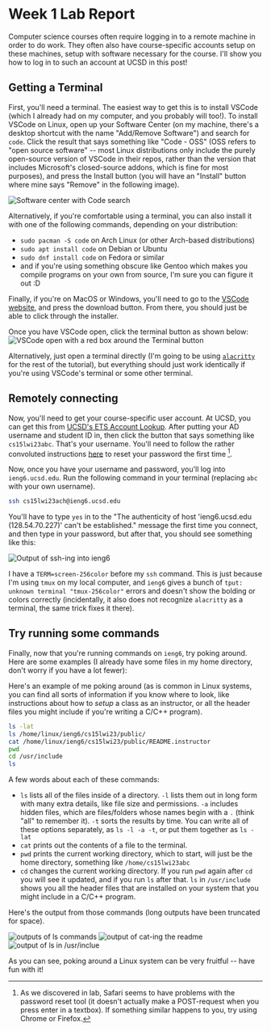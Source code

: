 # Week 1 Lab Report

Computer science courses often require logging in to a remote machine in order to do work. They often also have course-specific accounts setup on these machines, setup with software necessary for the course. I'll show you how to log in to such an account at UCSD in this post!

## Getting a Terminal
First, you'll need a terminal. The easiest way to get this is to install VSCode (which I already had on my computer, and you probably will too!). To install VSCode on Linux, open up your Software Center (on my machine, there's a desktop shortcut with the name "Add/Remove Software") and search for `code`. Click the result that says something like "Code - OSS" (OSS refers to "open source software" -- most Linux distributions only include the purely open-source version of VSCode in their repos, rather than the version that includes Microsoft's closed-source addons, which is fine for most purposes), and press the Install button (you will have an "Install" button where mine says "Remove" in the following image).

![Software center with Code search](images/install_code.png)

Alternatively, if you're comfortable using a terminal, you can also install it with one of the following commands, depending on your distribution:
* `sudo pacman -S code` on Arch Linux (or other Arch-based distributions)
* `sudo apt install code` on Debian or Ubuntu
* `sudo dnf install code` on Fedora or similar
* and if you're using something obscure like Gentoo which makes you compile programs on your own from source, I'm sure you can figure it out :D

Finally, if you're on MacOS or Windows, you'll need to go to the [VSCode website](https://code.visualstudio.com/), and press the download button. From there, you should just be able to click through the installer.

Once you have VSCode open, click the terminal button as shown below:
![VSCode open with a red box around the Terminal button](images/vscode.png)

Alternatively, just open a terminal directly (I'm going to be using [`alacritty`](https://github.com/alacritty/alacritty) for the rest of the tutorial), but everything should just work identically if you're using VSCode's terminal or some other terminal.

## Remotely connecting
Now, you'll need to get your course-specific user account. At UCSD, you can get this from [UCSD's ETS Account Lookup](https://sdacs.ucsd.edu/~icc/index.php). After putting your AD username and student ID in, then click the button that says something like `cs15lwi23abc`. That's your username. You'll need to follow the rather convoluted instructions [here](https://docs.google.com/document/d/1hs7CyQeh-MdUfM9uv99i8tqfneos6Y8bDU0uhn1wqho/edit) to reset your password the first time [^1].

Now, once you have your username and password, you'll log into `ieng6.ucsd.edu`. Run the following command in your terminal (replacing `abc` with your own username).

```bash
ssh cs15lwi23ach@ieng6.ucsd.edu
```

You'll have to type `yes` in to the "The authenticity of host 'ieng6.ucsd.edu (128.54.70.227)' can't be established." message the first time you connect, and then type in your password, but after that, you should see something like this:

![Output of ssh-ing into ieng6](images/ssh.png)

I have a `TERM=screen-256color` before my `ssh` command. This is just because I'm using `tmux` on my local computer, and `ieng6` gives a bunch of `tput: unknown terminal "tmux-256color"` errors and doesn't show the bolding or colors correctly (incidentally, it also does not recognize `alacritty` as a terminal, the same trick fixes it there).

## Try running some commands
Finally, now that you're running commands on `ieng6`, try poking around. Here are some examples (I already have some files in my home directory, don't worry if you have a lot fewer):

Here's an example of me poking around (as is common in Linux systems, you can find all sorts of information if you know where to look, like instructions about how to _setup_ a class as an instructor, or all the header files you might include if you're writing a C/C++ program).

```bash
ls -lat
ls /home/linux/ieng6/cs15lwi23/public/
cat /home/linux/ieng6/cs15lwi23/public/README.instructor
pwd
cd /usr/include
ls
```

A few words about each of these commands:
* `ls` lists all of the files inside of a directory. `-l` lists them out in long form with many extra details, like file size and permissions. `-a` includes hidden files, which are files/folders whose names begin with a  `.` (think "all" to remember it). `-t` sorts the results by time. You can write all of these options separately, as `ls -l -a -t`, or put them together as `ls -lat`
* `cat` prints out the contents of a file to the terminal. 
* `pwd` prints the current working directory, which to start, will just be the home directory, something like `/home/cs15lwi23abc`
* `cd` changes the current working directory. If you run `pwd` again after `cd` you will see it updated, and if you run `ls` after that. `ls` in `/usr/include` shows you all the header files that are installed on your system that you might include in a C/C++ program.

Here's the output from those commands (long outputs have been truncated for space).

![outputs of ls commands](images/ls.png)
![output of cat-ing the readme](images/readme.png)
![output of ls in /usr/inclue](images/include.png)

As you can see, poking around a Linux system can be very fruitful -- have fun with it!


[^1]: As we discovered in lab, Safari seems to have problems with the password reset tool (it doesn't actually make a POST-request when you press enter in a textbox). If something similar happens to you, try using Chrome or Firefox.


